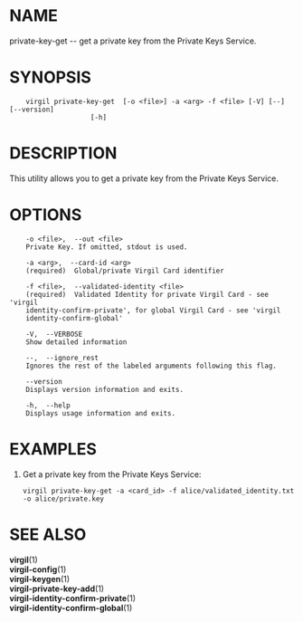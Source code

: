 NAME
====

private-key-get -- get a private key from the Private Keys Service.

SYNOPSIS
========

        virgil private-key-get  [-o <file>] -a <arg> -f <file> [-V] [--] [--version]
                        [-h]

DESCRIPTION
===========

This utility allows you to get a private key from the Private Keys
Service.

OPTIONS
=======

        -o <file>,  --out <file>
        Private Key. If omitted, stdout is used.

        -a <arg>,  --card-id <arg>
        (required)  Global/private Virgil Card identifier

        -f <file>,  --validated-identity <file>
        (required)  Validated Identity for private Virgil Card - see 'virgil
        identity-confirm-private', for global Virgil Card - see 'virgil
        identity-confirm-global'

        -V,  --VERBOSE
        Show detailed information

        --,  --ignore_rest
        Ignores the rest of the labeled arguments following this flag.

        --version
        Displays version information and exits.

        -h,  --help
        Displays usage information and exits.

EXAMPLES
========

1.  Get a private key from the Private Keys Service:

        virgil private-key-get -a <card_id> -f alice/validated_identity.txt -o alice/private.key

SEE ALSO
========

**virgil**(1)  
**virgil-config**(1)  
**virgil-keygen**(1)  
**virgil-private-key-add**(1)  
**virgil-identity-confirm-private**(1)  
**virgil-identity-confirm-global**(1)
